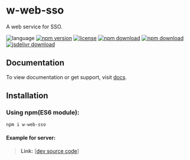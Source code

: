 # w-web-sso
A web service for SSO.

![language](https://img.shields.io/badge/language-JavaScript-orange.svg) 
[![npm version](http://img.shields.io/npm/v/w-web-sso.svg?style=flat)](https://npmjs.org/package/w-web-sso) 
[![license](https://img.shields.io/npm/l/w-web-sso.svg?style=flat)](https://npmjs.org/package/w-web-sso) 
[![npm download](https://img.shields.io/npm/dt/w-web-sso.svg)](https://npmjs.org/package/w-web-sso) 
[![npm download](https://img.shields.io/npm/dm/w-web-sso.svg)](https://npmjs.org/package/w-web-sso) 
[![jsdelivr download](https://img.shields.io/jsdelivr/npm/hm/w-web-sso.svg)](https://www.jsdelivr.com/package/npm/w-web-sso)

## Documentation
To view documentation or get support, visit [docs](https://yuda-lyu.github.io/w-web-sso/WWebSso.html).

## Installation
### Using npm(ES6 module):
```alias
npm i w-web-sso
```

#### Example for server:
> **Link:** [[dev source code](https://github.com/yuda-lyu/w-web-sso/blob/master/srv.mjs)]
```alias

```
